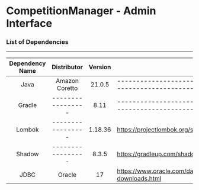 # CompetitionManager - Admin Interface

### List of Dependencies

---

| Dependency Name | Distributor       | Version | Install                                                                                  |
|:---------------:|:-----------------:|:-------:| ---------------------------------------------------------------------------------------- |
| Java            | Amazon Coretto    | 21.0.5  | ---------------------------------------------------------------------------------------- |
| Gradle          | ----------------- | 8.11    | ---------------------------------------------------------------------------------------- |
| Lombok          | ----------------- | 1.18.36 | https://projectlombok.org/setup/gradle                                                   |
| Shadow          | ----------------- | 8.3.5   | https://gradleup.com/shadow/getting-started/                                             |
| JDBC            | Oracle            | 17      | https://www.oracle.com/database/technologies/appdev/jdbc-downloads.html                  |


